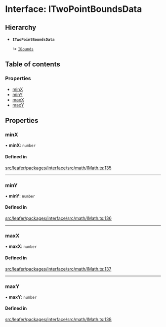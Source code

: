 # Interface: ITwoPointBoundsData

## Hierarchy

- **`ITwoPointBoundsData`**

  ↳ [`IBounds`](IBounds.md)

## Table of contents

### Properties

- [minX](ITwoPointBoundsData.md#minx)
- [minY](ITwoPointBoundsData.md#miny)
- [maxX](ITwoPointBoundsData.md#maxx)
- [maxY](ITwoPointBoundsData.md#maxy)

## Properties

### minX

• **minX**: `number`

#### Defined in

[src/leafer/packages/interface/src/math/IMath.ts:135](https://github.com/leaferjs/leafer/blob/95ff07e0d4def3c18ac6ce3fa51ec0d271dffaae/packages/interface/src/math/IMath.ts#L135)

___

### minY

• **minY**: `number`

#### Defined in

[src/leafer/packages/interface/src/math/IMath.ts:136](https://github.com/leaferjs/leafer/blob/95ff07e0d4def3c18ac6ce3fa51ec0d271dffaae/packages/interface/src/math/IMath.ts#L136)

___

### maxX

• **maxX**: `number`

#### Defined in

[src/leafer/packages/interface/src/math/IMath.ts:137](https://github.com/leaferjs/leafer/blob/95ff07e0d4def3c18ac6ce3fa51ec0d271dffaae/packages/interface/src/math/IMath.ts#L137)

___

### maxY

• **maxY**: `number`

#### Defined in

[src/leafer/packages/interface/src/math/IMath.ts:138](https://github.com/leaferjs/leafer/blob/95ff07e0d4def3c18ac6ce3fa51ec0d271dffaae/packages/interface/src/math/IMath.ts#L138)
